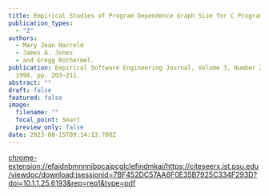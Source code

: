 ```yaml
---
title: Empirical Studies of Program Dependence Graph Size for C Programs.
publication_types:
  - "2"
authors:
  - Mary Jean Harrold
  - James A. Jones
  - and Gregg Rothermel.
publication: Empirical Software Engineering Journal, Volume 3, Number 2, March
  1998. pp. 203–211.
abstract: ""
draft: false
featured: false
image:
  filename: ""
  focal_point: Smart
  preview_only: false
date: 2023-08-15T09:14:13.700Z
---
```

<chrome-extension://efaidnbmnnnibpcajpcglclefindmkaj/https://citeseerx.ist.psu.edu/viewdoc/download;jsessionid=7BF452DC57AA6F0E35B7925C334F293D?doi=10.1.1.25.6193&rep=rep1&type=pdf>